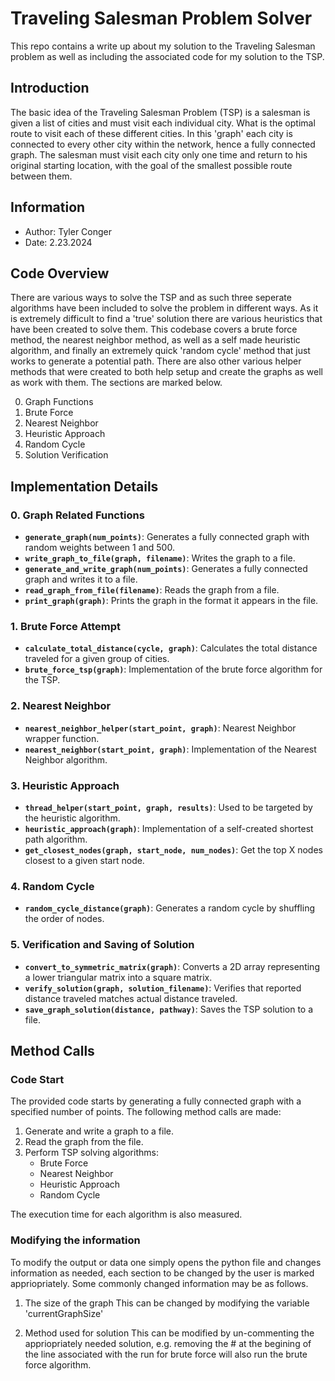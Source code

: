 # Traveling Salesman Problem Solver

This repo contains a write up about my solution to the Traveling Salesman problem as well as including the associated code for my solution to the TSP. 

## Introduction

The basic idea of the Traveling Salesman Problem (TSP) is a salesman is given a list of cities and must visit each individual city. What is the optimal route to visit each of these different cities. In this 'graph' each city is connected to every other city within the network, hence a fully connected graph. The salesman must visit each city only one time and return to his original starting location, with the goal of the smallest possible route between them. 

## Information

- Author: Tyler Conger
- Date: 2.23.2024

## Code Overview

There are various ways to solve the TSP and as such three seperate algorithms have been included to solve the problem in different ways. As it is extremely difficult to find a 'true' solution there are various heuristics that have been created to solve them. This codebase covers a brute force method, the nearest neighbor method, as well as a self made heuristic algorithm, and finally an extremely quick 'random cycle' method that just works to generate a potential path. There are also other various helper methods that were created to both help setup and create the graphs as well as work with them. The sections are marked below.

0. Graph Functions
1. Brute Force
2. Nearest Neighbor
3. Heuristic Approach
4. Random Cycle
5. Solution Verification

## Implementation Details

### 0. Graph Related Functions

- **`generate_graph(num_points)`**: Generates a fully connected graph with random weights between 1 and 500.
- **`write_graph_to_file(graph, filename)`**: Writes the graph to a file.
- **`generate_and_write_graph(num_points)`**: Generates a fully connected graph and writes it to a file.
- **`read_graph_from_file(filename)`**: Reads the graph from a file.
- **`print_graph(graph)`**: Prints the graph in the format it appears in the file.


### 1. Brute Force Attempt

- **`calculate_total_distance(cycle, graph)`**: Calculates the total distance traveled for a given group of cities.
- **`brute_force_tsp(graph)`**: Implementation of the brute force algorithm for the TSP.

### 2. Nearest Neighbor

- **`nearest_neighbor_helper(start_point, graph)`**: Nearest Neighbor wrapper function.
- **`nearest_neighbor(start_point, graph)`**: Implementation of the Nearest Neighbor algorithm.

### 3. Heuristic Approach

- **`thread_helper(start_point, graph, results)`**: Used to be targeted by the heuristic algorithm.
- **`heuristic_approach(graph)`**: Implementation of a self-created shortest path algorithm.
- **`get_closest_nodes(graph, start_node, num_nodes)`**: Get the top X nodes closest to a given start node.

### 4. Random Cycle

- **`random_cycle_distance(graph)`**: Generates a random cycle by shuffling the order of nodes.

### 5. Verification and Saving of Solution

- **`convert_to_symmetric_matrix(graph)`**: Converts a 2D array representing a lower triangular matrix into a square matrix.
- **`verify_solution(graph, solution_filename)`**: Verifies that reported distance traveled matches actual distance traveled.
- **`save_graph_solution(distance, pathway)`**: Saves the TSP solution to a file.


## Method Calls

### Code Start

The provided code starts by generating a fully connected graph with a specified number of points. The following method calls are made:

1. Generate and write a graph to a file.
2. Read the graph from the file.
3. Perform TSP solving algorithms:
    - Brute Force
    - Nearest Neighbor
    - Heuristic Approach
    - Random Cycle

The execution time for each algorithm is also measured.


### Modifying the information

To modify the output or data one simply opens the python file and changes information as needed, each section to be changed by the user is marked appriopriately. Some commonly changed information may be as follows.

1. The size of the graph
This can be changed by modifying the variable 'currentGraphSize'

2. Method used for solution
This can be modified by un-commenting the appriopriately needed solution, e.g. removing the # at the begining of the line associated with the run for brute force will also run the brute force algorithm. 

